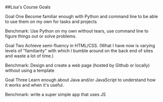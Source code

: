 
##Lisa's Course Goals

Goal One
Become familiar enough with Python and command line to be able to use them on my own for tasks and projects

Benchmark: Use Python on my own without tears, use command line to figure things out or solve problems.

Goal Two
Achieve semi-fluency in HTML/CSS. (What I have now is varying levels of "familiarity" with which I bumble around on the back end of sites and waste a lot of time.)

Benchmark:  Design and create a web page (hosted by Github or locally) without using a template

Goal Three
Learn enough about Java and/or JavaScript to understand how it works and when it's useful.

Benchmark: write a super simple app that uses JS


